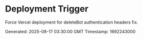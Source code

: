 # Deployment Trigger

Force Vercel deployment for deleteBot authentication headers fix.

Generated: 2025-08-17 03:30:00 GMT
Timestamp: 1692243000